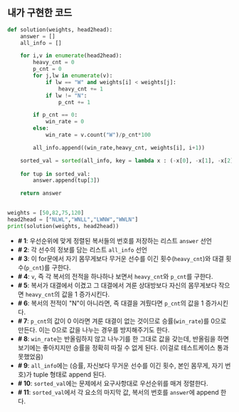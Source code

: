 ## 내가 구현한 코드
```python
def solution(weights, head2head):
    answer = []                                                                     # 1
    all_info = []                                                                   # 2

    for i,v in enumerate(head2head):                                                # 3
        heavy_cnt = 0
        p_cnt = 0 
        for j,lw in enumerate(v):                                                   # 4
            if lw == "W" and weights[i] < weights[j]:                               # 5
                heavy_cnt += 1
            if lw != "N":                                                           # 6
                p_cnt += 1

        if p_cnt == 0:                                                              # 7
            win_rate = 0
        else:
            win_rate = v.count("W")/p_cnt*100                                       # 8

        all_info.append((win_rate,heavy_cnt, weights[i], i+1))                      # 9

    sorted_val = sorted(all_info, key = lambda x : (-x[0], -x[1], -x[2], x[3]))     # 10
    
    for tup in sorted_val:                                                          # 11
        answer.append(tup[3])

    return answer
    

weights = [50,82,75,120]
head2head = ["NLWL","WNLL","LWNW","WWLN"]
print(solution(weights, head2head))
```
* **# 1**: 우선순위에 맞게 정렬된 복서들의 번호를 저장하는 리스트 `answer` 선언
* **# 2**: 각 선수의 정보를 담는 리스트 `all_info` 선언
* **# 3**: 이 for문에서 자기 몸무게보다 무거운 선수를 이긴 횟수(`heavy_cnt`)와 대결 횟수(`p_cnt`)를 구한다.
* **# 4**: `v`, 즉 각 복서의 전적을 하나하나 보면서 `heavy_cnt`와 `p_cnt`를 구한다.
* **# 5**: 복서가 대결에서 이겼고 그 대결에서 겨룬 상대방보다 자신의 몸무게보다 작으면 `heavy_cnt`의 값을 1 증가시킨다.
* **# 6**: 복서의 전적이 "N"이 아니라면, 즉 대결을 겨뤘다면 `p_cnt`의 값을 1 증가시킨다.
* **# 7**: `p_cnt`의 값이 0 이라면 겨룬 대결이 없는 것이므로 승률(`win_rate`)를 0으로 만든다. 이는 0으로 값을 나누는 경우를 방지해주기도 한다.
* **# 8**: `win_rate`는 반올림하지 않고 나누기를 한 그대로 값을 갖는데, 반올림을 하면 보기에는 좋아지지만 승률을 정확히 따질 수 없게 된다. (이걸로 테스트케이스 통과 못했었음)
* **# 9**: `all_info`에는 (승률, 자신보다 무거운 선수를 이긴 횟수, 본인 몸무게, 자기 번호)가 tuple 형태로 append 된다. 
* **# 10**: `sorted_val`에는 문제에서 요구사항대로 우선순위를 매겨 정렬한다.
* **# 11**: `sorted_val`에서 각 요소의 마지막 값, 복서의 번호를 `answer`에 append 한다.

 







